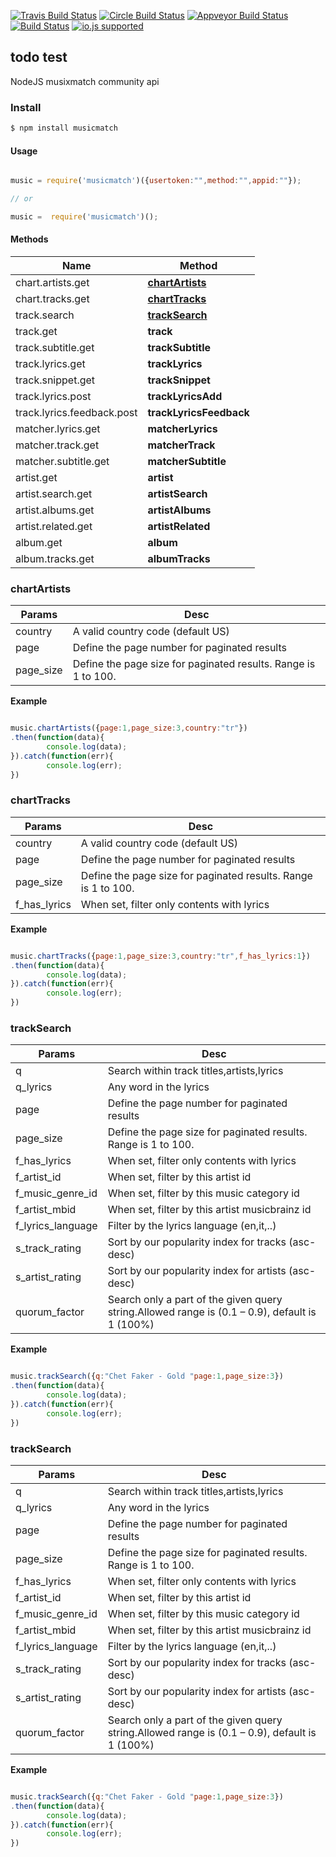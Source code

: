 [![Travis Build Status](http://img.shields.io/travis/ayhankuru/musixmatch.svg?style=flat-square)](https://travis-ci.org/ayhankuru/musixmatch) [![Circle Build Status](https://img.shields.io/circleci/project/ayhankuru/musixmatch.svg?style=flat-square)](https://circleci.com/gh/ayhankuru/musixmatch) [![Appveyor Build Status](https://img.shields.io/appveyor/ci/ayhankuru/musixmatch.svg?style=flat-square)](https://ci.appveyor.com/project/ayhankuru/musixmatch) [![Build Status](https://img.shields.io/david/ayhankuru/musixmatch.svg?style=flat-square)](https://david-dm.org/ayhankuru/musixmatch) [![io.js supported](https://img.shields.io/badge/io.js-supported-green.svg?style=flat-square)](https://iojs.org)

## todo test
 
NodeJS musixmatch community api

### Install

```bash
$ npm install musicmatch
```


#### Usage

```js

music = require('musicmatch')({usertoken:"",method:"",appid:""});

// or

music =  require('musicmatch')();

```


#### Methods
| Name  | Method  |
|---|---|
|chart.artists.get| **[chartArtists](#chartartists)**|
|chart.tracks.get| **[chartTracks](#charttracks)**|
|track.search| **[trackSearch](#tracksearch)**|
|track.get| **track**|
|track.subtitle.get| **trackSubtitle**|
|track.lyrics.get| **trackLyrics**|
|track.snippet.get| **trackSnippet**|
|track.lyrics.post| **trackLyricsAdd**|
|track.lyrics.feedback.post| **trackLyricsFeedback**|
|matcher.lyrics.get| **matcherLyrics**|
|matcher.track.get| **matcherTrack**|
|matcher.subtitle.get| **matcherSubtitle**|
|artist.get| **artist**|
|artist.search.get| **artistSearch**|
|artist.albums.get| **artistAlbums**|
|artist.related.get| **artistRelated**|
|album.get| **album**|
|album.tracks.get| **albumTracks**|


### chartArtists
| Params  | Desc  |
|---|---|
| country  |  A valid country code (default US) |
| page | Define the page number for paginated results |
| page_size | Define the page size for paginated results. Range is 1 to 100. |

**Example**

```js

music.chartArtists({page:1,page_size:3,country:"tr"})
.then(function(data){
		console.log(data);
}).catch(function(err){
		console.log(err);
})

```

### chartTracks
| Params  | Desc  |
|---|---|
| country  |  A valid country code (default US) |
| page | Define the page number for paginated results |
| page_size | Define the page size for paginated results. Range is 1 to 100. |
| f_has_lyrics | When set, filter only contents with lyrics |

**Example**

```js

music.chartTracks({page:1,page_size:3,country:"tr",f_has_lyrics:1})
.then(function(data){
		console.log(data);
}).catch(function(err){
		console.log(err);
})

```


### trackSearch
| Params  | Desc  |
|---|---|
| q  |  Search within track titles,artists,lyrics |
| q_lyrics |Any word in the lyrics |
| page | Define the page number for paginated results |
| page_size | Define the page size for paginated results. Range is 1 to 100. |
| f_has_lyrics | When set, filter only contents with lyrics |
| f_artist_id | When set, filter by this artist id | 
| f_music_genre_id | When set, filter by this music category id |
| f_artist_mbid | When set, filter by this artist musicbrainz id |
| f_lyrics_language | Filter by the lyrics language (en,it,..) | 
| s_track_rating | Sort by our popularity index for tracks (asc-desc)  | 
| s_artist_rating | Sort by our popularity index for artists (asc-desc)  |  
| quorum_factor  |  Search only a part of the given query string.Allowed range is (0.1 – 0.9), default is 1 (100%) |

**Example**

```js

music.trackSearch({q:"Chet Faker - Gold "page:1,page_size:3})
.then(function(data){
		console.log(data);
}).catch(function(err){
		console.log(err);
})

```

### trackSearch
| Params  | Desc  |
|---|---|
| q  |  Search within track titles,artists,lyrics |
| q_lyrics |Any word in the lyrics |
| page | Define the page number for paginated results |
| page_size | Define the page size for paginated results. Range is 1 to 100. |
| f_has_lyrics | When set, filter only contents with lyrics |
| f_artist_id | When set, filter by this artist id | 
| f_music_genre_id | When set, filter by this music category id |
| f_artist_mbid | When set, filter by this artist musicbrainz id |
| f_lyrics_language | Filter by the lyrics language (en,it,..) | 
| s_track_rating | Sort by our popularity index for tracks (asc-desc)  | 
| s_artist_rating | Sort by our popularity index for artists (asc-desc)  |  
| quorum_factor  |  Search only a part of the given query string.Allowed range is (0.1 – 0.9), default is 1 (100%) |

**Example**

```js

music.trackSearch({q:"Chet Faker - Gold "page:1,page_size:3})
.then(function(data){
		console.log(data);
}).catch(function(err){
		console.log(err);
})

```